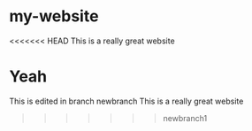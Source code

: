 # my-website

<<<<<<< HEAD
This is a really great website

Yeah
=======
This is edited in branch newbranch
This is a really great website
>>>>>>> newbranch1

